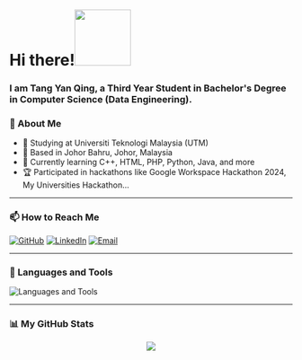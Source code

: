 <h1> Hi there!<img src="https://user-images.githubusercontent.com/128120717/228766172-8197b291-4431-425f-a8e4-84d51448bbfe.gif" width="100"></h1>

<h3>I am Tang Yan Qing, a Third Year Student in Bachelor's Degree in Computer Science (Data Engineering).</h3>


### 🏫 About Me
- 🔭 Studying at Universiti Teknologi Malaysia (UTM)
- 📍 Based in Johor Bahru, Johor, Malaysia
- 🌱 Currently learning C++, HTML, PHP, Python, Java, and more
- 🏆 Participated in hackathons like Google Workspace Hackathon 2024, My Universities Hackathon...

---

### 📫 How to Reach Me  
<a href="https://github.com/yan-qing09" target="_blank"><img alt="GitHub" src="https://img.shields.io/badge/-yan--qing09-181717?style=flat-square&logo=GitHub&logoColor=white"></a>  <a href="https://www.linkedin.com/in/tang-yan-qing-76a6b8266/" target="_blank"><img alt="LinkedIn" src="https://img.shields.io/badge/-tangyanqing-blue?style=flat-square&logo=Linkedin&logoColor=white"></a>  <a href="mailto:tangqing@graduate.utm.my" target="_blank"><img alt="Email" src="https://img.shields.io/badge/-tangqing@graduate.utm.my-c14438?style=flat-square&logo=Gmail&logoColor=white"></a>


 
---

### 🔧 Languages and Tools  
<!-- <a href="https://www.w3schools.com/cpp/" target="_blank"><img alt="C++" src="https://user-images.githubusercontent.com/128120717/228771294-d9ab05a8-c88c-455a-b375-2e8896ec801f.png" width="30"></a> -->
![Languages and Tools](https://skillicons.dev/icons?i=cpp,html,css,figma,php,java,py)

---

### 📊 My GitHub Stats 
<p align="center">
 <img src="https://github-readme-streak-stats-eight.vercel.app/?user=yan-qing09&theme=dracula"/>
</p>

<br/>
</div>
<div id="badges" align="left">
<img src="https://komarev.com/ghpvc/?username=yan-qing09&style=flat-square&color=blue" alt=""/>
</div>
<!--
**yan-qing09/yan-qing09** is a ✨ _special_ ✨ repository because its `README.md` (this file) appears on your GitHub profile.
